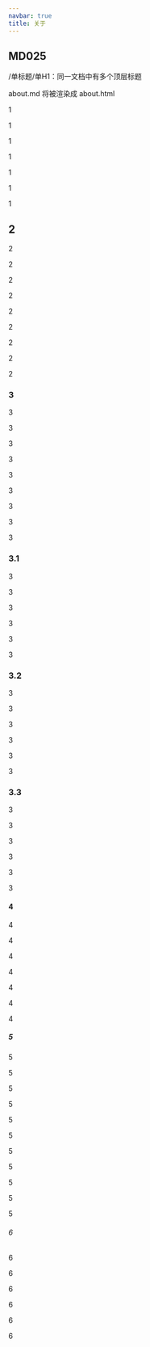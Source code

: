 ```yaml
---
navbar: true
title: 关于
---
```


## MD025

/单标题/单H1：同一文档中有多个顶层标题

about.md 将被渲染成 about.html

1

1

1

1

1

1

1

## 2

2

2

2

2

2

2

2

2

2

### 3

3

3

3

3

3

3

3

3

3

### 3.1

3

3

3

3

3

3

### 3.2

3

3

3

3

3

3

### 3.3

3

3

3

3

3

3

#### 4

4

4

4

4

4

4

4

##### 5

5

5

5

5

5

5

5

5

5

5

5

###### 6

6

6

6

6

6

6
